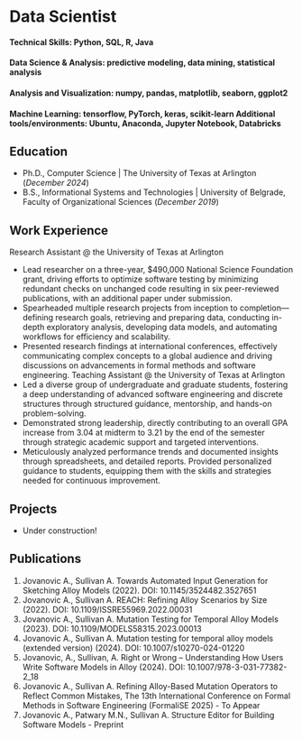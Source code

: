 # Data Scientist

#### Technical Skills: Python, SQL, R, Java
#### Data Science & Analysis: predictive modeling, data mining, statistical analysis
#### Analysis and Visualization: numpy, pandas, matplotlib, seaborn, ggplot2
#### Machine Learning: tensorflow, PyTorch, keras, scikit-learn Additional tools/environments: Ubuntu, Anaconda, Jupyter Notebook, Databricks

## Education
- Ph.D., Computer Science | The University of Texas at Arlington (_December 2024_)
- B.S., Informational Systems and Technologies | University of Belgrade, Faculty of Organizational Sciences (_December 2019_)

## Work Experience
Research Assistant @ the University of Texas at Arlington
  - Lead researcher on a three-year, $490,000 National Science Foundation grant, driving efforts to optimize software testing by minimizing redundant checks on unchanged code resulting in six peer-reviewed publications, with an additional paper under submission.
  - Spearheaded multiple research projects from inception to completion—defining research goals, retrieving and preparing data, conducting in-depth exploratory analysis, developing data models, and automating workflows for efficiency and scalability.
  - Presented research findings at international conferences, effectively communicating complex concepts to a global audience and driving discussions on advancements in formal methods and software engineering.
Teaching Assistant @ the University of Texas at Arlington
  - Led a diverse group of undergraduate and graduate students, fostering a deep understanding of advanced software engineering and discrete structures through structured guidance, mentorship, and hands-on problem-solving.
  - Demonstrated strong leadership, directly contributing to an overall GPA increase from 3.04 at midterm to 3.21 by the end of the semester through strategic academic support and targeted interventions.
  - Meticulously analyzed performance trends and documented insights through spreadsheets, and detailed reports. Provided personalized guidance to students, equipping them with the skills and strategies needed for continuous improvement.

## Projects
 - Under construction!

## Publications
1. Jovanovic A., Sullivan A. Towards Automated Input Generation for Sketching Alloy Models (2022). DOI: 10.1145/3524482.3527651
2. Jovanovic A., Sullivan A. REACH: Refining Alloy Scenarios by Size (2022). DOI: 10.1109/ISSRE55969.2022.00031
3. Jovanovic A., Sullivan A. Mutation Testing for Temporal Alloy Models (2023). DOI: 10.1109/MODELS58315.2023.00013
4. Jovanovic A., Sullivan A. Mutation testing for temporal alloy models (extended version) (2024). DOI: 10.1007/s10270-024-01220
5. Jovanovic, A., Sullivan, A. Right or Wrong – Understanding How Users Write Software Models in Alloy (2024). DOI: 10.1007/978-3-031-77382-2_18
6. Jovanovic A., Sullivan A. Refining Alloy-Based Mutation Operators to Reflect Common Mistakes, The 13th International Conference on Formal Methods in Software Engineering (FormaliSE 2025) - To Appear
7. Jovanovic A., Patwary M.N., Sullivan A. Structure Editor for Building Software Models - Preprint
